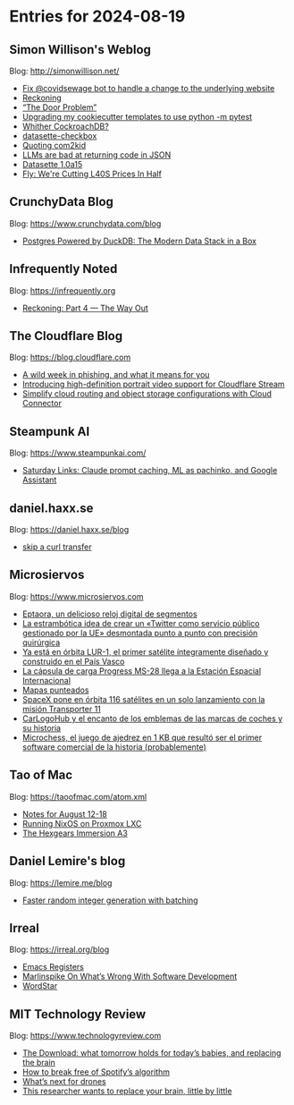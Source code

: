 # Entries for 2024-08-19
## Simon Willison's Weblog 
Blog: http://simonwillison.net/ 

- [Fix @covidsewage bot to handle a change to the underlying website](https://simonwillison.net/2024/Aug/18/fix-covidsewage-bot/#atom-everything)
- [Reckoning](https://simonwillison.net/2024/Aug/18/reckoning/#atom-everything)
- [“The Door Problem”](https://simonwillison.net/2024/Aug/18/the-door-problem/#atom-everything)
- [Upgrading my cookiecutter templates to use python -m pytest](https://simonwillison.net/2024/Aug/17/python-m-pytest/#atom-everything)
- [Whither CockroachDB?](https://simonwillison.net/2024/Aug/16/whither-cockroachdb/#atom-everything)
- [datasette-checkbox](https://simonwillison.net/2024/Aug/16/datasette-checkbox/#atom-everything)
- [Quoting com2kid](https://simonwillison.net/2024/Aug/16/com2kid/#atom-everything)
- [LLMs are bad at returning code in JSON](https://simonwillison.net/2024/Aug/16/llms-are-bad-at-returning-code-in-json/#atom-everything)
- [Datasette 1.0a15](https://simonwillison.net/2024/Aug/16/datasette-10a15/#atom-everything)
- [Fly: We're Cutting L40S Prices In Half](https://simonwillison.net/2024/Aug/16/fly-were-cutting-l40s-prices-in-half/#atom-everything)
## CrunchyData Blog 
Blog: https://www.crunchydata.com/blog 

- [ Postgres Powered by DuckDB: The Modern Data Stack in a Box ](https://www.crunchydata.com/blog/postgres-powered-by-duckdb-the-modern-data-stack-in-a-box)
## Infrequently Noted 
Blog: https://infrequently.org 

- [Reckoning: Part 4 — The Way Out](https://infrequently.org/2024/08/the-way-out/)
##  The Cloudflare Blog  
Blog: https://blog.cloudflare.com 

- [A wild week in phishing, and what it means for you](https://blog.cloudflare.com/a-wild-week-in-phishing-and-what-it-means-for-you)
- [Introducing high-definition portrait video support for Cloudflare Stream](https://blog.cloudflare.com/introducing-high-definition-portrait-video-support-for-cloudflare-stream)
- [Simplify cloud routing and object storage configurations with Cloud Connector](https://blog.cloudflare.com/cloud-connector)
## Steampunk AI 
Blog: https://www.steampunkai.com/ 

- [Saturday Links: Claude prompt caching, ML as pachinko, and Google Assistant](https://www.steampunkai.com/saturday-links-prompt-caching-ml-as-pachinko-and-google-assistant-2/)
## daniel.haxx.se 
Blog: https://daniel.haxx.se/blog 

- [skip a curl transfer](https://daniel.haxx.se/blog/2024/08/17/skip-a-curl-transfer/)
## Microsiervos 
Blog: https://www.microsiervos.com 

- [Eptaora, un delicioso reloj digital de segmentos](https://www.microsiervos.com/archivo/tecnologia/eptaora-delicioso-reloj-digital-segmentos.html)
- [La estrambótica idea de crear un «Twitter como servicio público gestionado por la UE» desmontada punto a punto con precisión quirúrgica](https://www.microsiervos.com/archivo/opinion/twitter-servicio-publico-gestionado-ue-desmontada.html)
- [Ya está en órbita LUR-1, el primer satélite íntegramente diseñado y construido en el País Vasco](https://www.microsiervos.com/archivo/espacio/lur-1-orbita-satelite-disenado-construido-integramente-pais-vasco.html)
- [La cápsula de carga Progress MS-28 llega a la Estación Espacial Internacional](https://www.microsiervos.com/archivo/espacio/capsula-carga-progress-ms-28-en-estacion-espacial.html)
- [Mapas punteados](https://www.microsiervos.com/archivo/arte-y-diseno/mapas-punteados.html)
- [SpaceX pone en órbita 116 satélites en un solo lanzamiento con la misión Transporter 11](https://www.microsiervos.com/archivo/espacio/spacex116-satelites-un-solo-lanzamiento.html)
- [CarLogoHub y el encanto de los emblemas de las marcas de coches y su historia](https://www.microsiervos.com/archivo/coches/carlogohub-encanto-emblemas-marcas-coches-historia.html)
- [Microchess, el juego de ajedrez en 1 KB que resultó ser el primer software comercial de la historia (probablemente)](https://www.microsiervos.com/archivo/ordenadores/historia-microchess-juego-ajedrez-1k-primer-software-comercial-historia.html)
## Tao of Mac 
Blog: https://taoofmac.com/atom.xml 

- [Notes for August 12-18](https://taoofmac.com/space/notes/2024/08/18/1430)
- [Running NixOS on Proxmox LXC](https://taoofmac.com/space/blog/2024/08/17/1530)
- [The Hexgears Immersion A3](https://taoofmac.com/space/blog/2024/08/17/1400)
## Daniel Lemire's blog 
Blog: https://lemire.me/blog 

- [Faster random integer generation with batching](https://lemire.me/blog/2024/08/17/faster-random-integer-generation-with-batching/)
## Irreal 
Blog: https://irreal.org/blog 

- [Emacs Registers](https://irreal.org/blog/?p=12386)
- [Marlinspike On What’s Wrong With Software Development](https://irreal.org/blog/?p=12384)
- [WordStar](https://irreal.org/blog/?p=12382)
## MIT Technology Review 
Blog: https://www.technologyreview.com 

- [The Download: what tomorrow holds for today’s babies, and replacing the brain](https://www.technologyreview.com/2024/08/16/1096885/the-download-what-tomorrow-holds-for-todays-babies-and-replacing-the-brain/)
- [How to break free of Spotify’s algorithm](https://www.technologyreview.com/2024/08/16/1096276/spotify-algorithms-music-discovery-ux/)
- [What’s next for drones](https://www.technologyreview.com/2024/08/16/1096517/whats-next-for-drones/)
- [This researcher wants to replace your brain, little by little](https://www.technologyreview.com/2024/08/16/1096808/arpa-h-jean-hebert-wants-to-replace-your-brain/)